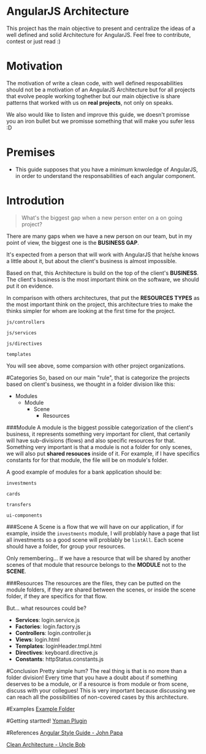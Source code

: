 # AngularJS Architecture
This project has the main objective to present and centralize the ideas of a well defined and solid Architecture for AngularJS. Feel free to contribute, contest or just read :)

# Motivation
The motivation of write a clean code, with well defined resposabilities should not be a motivation of an AngularJS Architecture but for all projects that evolve people working toghether but our main objective is share patterns that worked with us on **real projects**, not only on speaks.

We also would like to listen and improve this guide, we doesn't promisse you an iron bullet but we promisse something that will make you sufer less :D 

# Premises
- This guide supposes that you have a minimum knwoledge of AngularJS, in order to understand the responsabilities of each angular component.

# Introdution
> What's the biggest gap when a new person enter on a on going project?

There are many gaps when we have a new person on our team, but in my point of view, the biggest one is the **BUSINESS GAP**.

It's expected from a person that will work with AngularJS that he/she knows a little about it, but about the client's business is almost impossible.

Based on that, this Architecture is build on the top of the client's **BUSINESS**. The client's business is the most important think on the software, we should put it on evidence.

In comparison with others architectures, that put the **RESOURCES TYPES** as the most important think on the project, this architecture tries to make the thinks simpler for whom are looking at the first time for the project. 

`js/controllers`

`js/services`

`js/directives`

`templates`


You will see above, some comparsion with other project organizations.

#Categories
So, based on our main "rule", that is categorize the projects based on client's business, we thought in a folder division like this:

- Modules
	- Module
		- Scene
			- Resources

###Module
A module is the biggest possible categorization of the client's business, it represents something very important for client, that certanily will have sub-divisions (flows) and also specific resources for that. 
Something very important is that a module is not a folder for only scenes, we will also put **shared resouces** inside of it. For example, if I have specifics constants for for that module, the file will be on module's folder.

A good example of modules for a bank application should be:

`investments`

`cards`

`transfers`

`ui-components`

###Scene
A Scene is a flow that we will have on our application, if for example, inside the `investments` module, I will problably have a page that list all investments so a good scene will problably be `listAll`. Each scene should have a folder, for group your resources.

Only remembering... If we have a resource that will be shared by another scenes of that module that resource belongs to the **MODULE** not to the **SCENE**.

###Resources
The resources are the files, they can be putted on the module folders, if they are shared between the scenes, or inside the scene folder, if they are specifics for that flow.

But... what resources could be?

- **Services**: login.service.js
- **Factories**: login.factory.js
- **Controllers**: login.controller.js
- **Views**: login.html
- **Templates**: loginHeader.tmpl.html
- **Directives**: keyboard.directive.js
- **Constants**: httpStatus.constants.js


#Conclusion
Pretty simple hum? The real thing is that is no more than a folder division!
Every time that you have a doubt about if something deserves to be a module, or if a resource is from module or from scene, discuss with your collegues! This is very important because discussing we can reach all the possibilities of non-covered cases by this architecture.

#Examples
[Example Folder](https://github.com/johnpapa/angular-styleguide/blob/master/a1/README.md "Angular Style Guide - John Papa")

#Getting startted!
[Yoman Plugin](https://github.com/johnpapa/angular-styleguide/blob/master/a1/README.md "Angular Style Guide - John Papa")

#References
[Angular Style Guide - John Papa](https://github.com/johnpapa/angular-styleguide/blob/master/a1/README.md "Angular Style Guide - John Papa")

[Clean Architecture - Uncle Bob](https://8thlight.com/blog/uncle-bob/2012/08/13/the-clean-architecture.html "Clean Architecture - Uncle Bob")